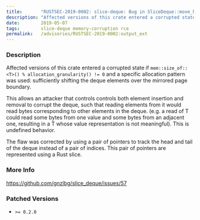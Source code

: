 ```yaml
---
title:       "RUSTSEC-2019-0002: slice-deque: Bug in SliceDeque::move_head_unchecked corrupts its memory"
description: "Affected versions of this crate entered a corrupted state if memsizeofT  allocationgranularity  0 and a specific allocation pattern was used sufficiently shifting the deque elements over the mirrored page boundary. This allows an attacker that controls controls both element insertion and removal to corrupt the deque, such that reading elements from it would read bytes corresponding to other elements in the deque. e.g. a read of T could read some bytes from one value and some bytes from an adjacent one, resulting in a T whose value representation is not meaningful. This is undefined behavior.  The flaw was corrected by using a pair of pointers to track the head and tail of the deque instead of a pair of indices. This pair of pointers are represented using a Rust slice."
date:        2019-05-07
tags:        slice-deque memory-corruption rce
permalink:   /advisories/RUSTSEC-2019-0002:output_ext
---
```


### Description

Affected versions of this crate entered a corrupted state if
`mem::size_of::<T>() % allocation_granularity() != 0` and a specific allocation
pattern was used: sufficiently shifting the deque elements over the mirrored
page boundary.

This allows an attacker that controls controls both element insertion and
removal to corrupt the deque, such that reading elements from it would read
bytes corresponding to other elements in the deque. (e.g. a read of T could read
some bytes from one value and some bytes from an adjacent one, resulting in a T
whose value representation is not meaningful). This is undefined behavior.
 
The flaw was corrected by using a pair of pointers to track the head and tail of
the deque instead of a pair of indices. This pair of pointers are represented
using a Rust slice.

### More Info

<https://github.com/gnzlbg/slice_deque/issues/57>

### Patched Versions

- `>= 0.2.0`


